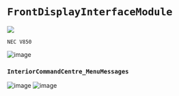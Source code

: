 # `FrontDisplayInterfaceModule`


 <a href="https://testerpresent.com.au/"><img src="https://img.shields.io/badge/Tester Present -Specialist Automotive Solutions-blue" /></a>    

`NEC V850` 

![image](https://user-images.githubusercontent.com/57064943/187072577-fae69e45-b642-43de-8192-d18e70be0ef7.png)


### `InteriorCommandCentre_MenuMessages`

![image](https://user-images.githubusercontent.com/57064943/187072497-5f23656e-f630-46ad-b9e3-0b64121ee72d.png)
![image](https://user-images.githubusercontent.com/57064943/187074593-7cae2823-d567-426c-b0b4-438d0764781f.png)
